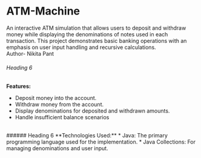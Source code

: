 # ATM-Machine
An interactive ATM simulation that allows users to deposit and withdraw money while displaying the denominations of notes used in each transaction. This project demonstrates basic banking operations with an emphasis on user input handling and recursive calculations.
<br>
Author- Nikita Pant
<br>
###### Heading 6
**Features:**
* Deposit money into the account.
* Withdraw money from the account.
* Display denominations for deposited and withdrawn amounts.
* Handle insufficient balance scenarios
<br>
###### Heading 6
**Technologies Used:**
* Java: The primary programming language used for the implementation.
* Java Collections: For managing denominations and user input.

